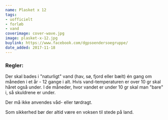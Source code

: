 ```yaml
---
name: Plasket x 12
tags:
- uofficielt
- forløb
- vand
coverimage: cover-wave.jpg
image: plasket-x-12.jpg
buylink: https://www.facebook.com/dgpsoendersoegruppe/
date_added: 2017-11-18
---
```

### Regler:
Der skal bades i "naturligt" vand (hav, sø, fjord eller bælt) én gang om måneden i et år - 12 gange i alt.
Hvis vand-temperaturen er over 10 gr skal håret også under.
I de måneder, hvor vandet er under 10 gr skal man "bare" i, så skuldrene er under.

Der må ikke anvendes våd- eller tørdragt.

Som sikkerhed bør der altid være en voksen til stede på land.
